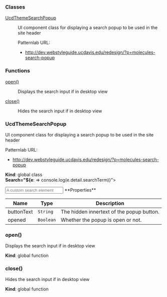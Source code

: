 ### Classes

<dl>
<dt><a href="#UcdThemeSearchPopup">UcdThemeSearchPopup</a></dt>
<dd><p>UI component class for displaying a search popup to be used in the site header</p>
<p>Patternlab URL: </p>
<ul>
<li><a href="http://dev.webstyleguide.ucdavis.edu/redesign/?p=molecules-search-popup">http://dev.webstyleguide.ucdavis.edu/redesign/?p=molecules-search-popup</a></li>
</ul>
</dd>
</dl>

### Functions

<dl>
<dt><a href="#open">open()</a></dt>
<dd><p>Displays the search input if in desktop view</p>
</dd>
<dt><a href="#close">close()</a></dt>
<dd><p>Hides the search input if in desktop view</p>
</dd>
</dl>

<a name="UcdThemeSearchPopup"></a>

### UcdThemeSearchPopup
UI component class for displaying a search popup to be used in the site header
 
Patternlab URL: 
 - http://dev.webstyleguide.ucdavis.edu/redesign/?p=molecules-search-popup

**Kind**: global class  
**Search&#x3D;&quot;${e**: => console.log(e.detail.searchTerm)}">
  </ucd-theme-search-form>
</ucd-theme-search-popup>

<ucd-theme-search-popup>
  <input placeholder="A custom search element">
</ucd-theme-search-popup>  
**Properties**

| Name | Type | Description |
| --- | --- | --- |
| buttonText | <code>String</code> | The hidden innertext of the popup button. |
| opened | <code>Boolean</code> | Whether the popup is open or not. |

<a name="open"></a>

### open()
Displays the search input if in desktop view

**Kind**: global function  
<a name="close"></a>

### close()
Hides the search input if in desktop view

**Kind**: global function  
